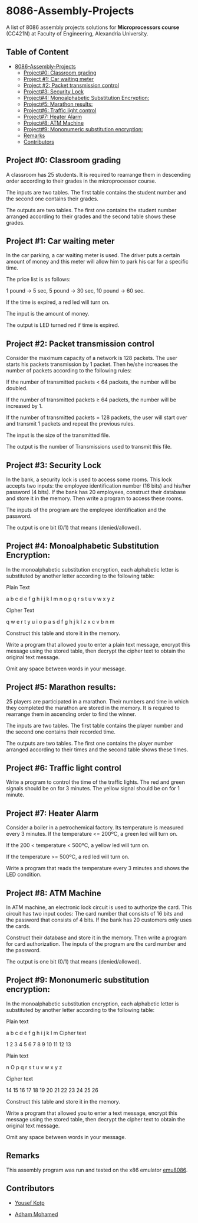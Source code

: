 # 8086-Assembly-Projects
A list of 8086 assembly projects solutions for **Microprocessors course** (CC421N) at Faculty of Engineering, Alexandria University.
## Table of Content
- [8086-Assembly-Projects](#8086-assembly-projects)
  * [Project#0: Classroom grading](#project-0-classroom-grading)
  * [Project #1: Car waiting meter](#project-1-car-waiting-meter)
  * [Project #2: Packet transmission control](#project-2-packet-transmission-control)
  * [Project#3: Security Lock](#project-3-security-lock)
  * [Project#4: Monoalphabetic Substitution Encryption:](#project-4-monoalphabetic-substitution-encryption)
  * [Project#5: Marathon results:](#project-5-marathon-results)
  * [Project#6: Traffic light control](#project-6-traffic-light-control)
  * [Project#7: Heater Alarm](#project-7-heater-alarm)
  * [Project#8: ATM Machine](#project-8-atm-machine)
  * [Project#9: Mononumeric substitution encryption:](#project-9-mononumeric-substitution-encryption)
  * [Remarks](#remarks)
  * [Contributors](#contributors)

## Project #0: Classroom grading
A classroom has 25 students. It is required to rearrange them in descending order according
to their grades in the microprocessor course.

The inputs are two tables. The first table contains the student number and the second one
contains their grades.

The outputs are two tables. The first one contains the student number arranged according to
their grades and the second table shows these grades.

## Project #1: Car waiting meter
In the car parking, a car waiting meter is used. The driver puts a certain amount of money and
this meter will allow him to park his car for a specific time.

The price list is as follows:

1 pound → 5 sec, 5 pound → 30 sec, 10 pound → 60 sec.

If the time is expired, a red led will turn on.

The input is the amount of money.

The output is LED turned red if time is expired.
## Project #2: Packet transmission control
Consider the maximum capacity of a network is 128 packets. The user starts his packets
transmission by 1 packet. Then he/she increases the number of packets according to the
following rules:

If the number of transmitted packets < 64 packets, the number will be doubled.

If the number of transmitted packets ≥ 64 packets, the number will be increased by 1.

If the number of transmitted packets = 128 packets, the user will start over and transmit 1
packets and repeat the previous rules.

The input is the size of the transmitted file.

The output is the number of Transmissions used to transmit this file.
## Project #3: Security Lock
In the bank, a security lock is used to access some rooms. This lock accepts two inputs: the
employee identification number (16 bits) and his/her password (4 bits). If the bank has 20
employees, construct their database and store it in the memory. Then write a program to
access these rooms.

The inputs of the program are the employee identification and the password.

The output is one bit (0/1) that means (denied/allowed).

## Project #4: Monoalphabetic Substitution Encryption:
In the monoalphabetic substitution encryption, each alphabetic letter is substituted by another
letter according to the following table:

Plain Text

a b c d e f g h i j k l m n o p q r s t u v w x y z

Cipher Text

q w e r t y u i o p a s d f g h j k l z x c v b n m

Construct this table and store it in the memory.

Write a program that allowed you to enter a plain text message, encrypt this message using
the stored table, then decrypt the cipher text to obtain the original text message.

Omit any space between words in your message.

## Project #5: Marathon results:
25 players are participated in a marathon. Their numbers and time in which they completed
the marathon are stored in the memory. It is required to rearrange them in ascending order to
find the winner.

The inputs are two tables. The first table contains the player number and the second one
contains their recorded time.

The outputs are two tables. The first one contains the player number arranged according to
their times and the second table shows these times.

## Project #6: Traffic light control
Write a program to control the time of the traffic lights. The red and green signals should be
on for 3 minutes. The yellow signal should be on for 1 minute. 
## Project #7: Heater Alarm
Consider a boiler in a petrochemical factory. Its temperature is measured every 3 minutes.
If the temperature <= 200ºC, a green led will turn on.

If the 200 < temperature < 500ºC, a yellow led will turn on.

If the temperature >= 500ºC, a red led will turn on.

Write a program that reads the temperature every 3 minutes and shows the LED condition.
## Project #8: ATM Machine
In ATM machine, an electronic lock circuit is used to authorize the card. This circuit has two
input codes: The card number that consists of 16 bits and the password that consists of 4 bits.
If the bank has 20 customers only uses the cards. 

Construct their database and store it in the memory. Then write a program for card authorization.
The inputs of the program are the card number and the password.

The output is one bit (0/1) that means (denied/allowed).
## Project #9: Mononumeric substitution encryption:
In the monoalphabetic substitution encryption, each alphabetic letter is substituted by another
letter according to the following table:

Plain text

a b c d e f g h i j k l m
Cipher text

1 2 3 4 5 6 7 8 9 10 11 12 13

Plain text

n O p q r s t u v w x y z

Cipher text

14 15 16 17 18 19 20 21 22 23 24 25 26

Construct this table and store it in the memory.

Write a program that allowed you to enter a text message, encrypt this message using the
stored table, then decrypt the cipher text to obtain the original text message.

Omit any space between words in your message.

## Remarks
This assembly program was run and tested on the x86 emulator [emu8086](https://emu8086.en.lo4d.com/windows#:~:text=Tutorial....-,Emu8086%20is%20a%20Microprocessor%20Emulator%20with%20an%20integrated%208086%20Assembler,memory%20and%20input%2Foutput%20devices.).

## Contributors
* [Yousef Kotp](https://github.com/yousefkotp)

* [Adham Mohamed](https://github.com/adhammohamed1)
